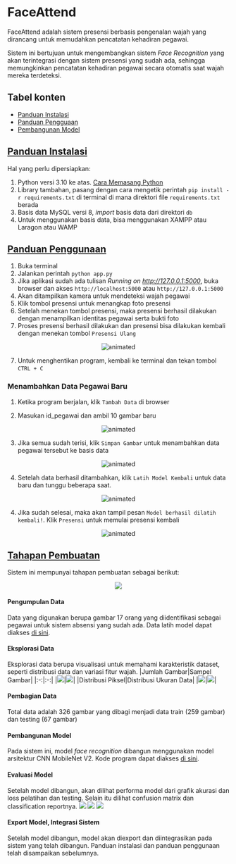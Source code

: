# FaceAttend
FaceAttend  adalah sistem presensi berbasis pengenalan wajah yang dirancang untuk memudahkan pencatatan kehadiran pegawai.

Sistem ini bertujuan untuk mengembangkan sistem _Face Recognition_ yang akan terintegrasi dengan sistem presensi yang sudah ada, sehingga memungkinkan pencatatan kehadiran pegawai secara otomatis saat wajah mereka terdeteksi.

<div id="tabel-konten">
    <h2> Tabel konten </h2>
    <ul>
        <li>
            <a href="#Instalasi">Panduan Instalasi</a>
        </li>
        <li>
            <a href="#Penggunaan">Panduan Pengguaan</a>
        </li>
        <li>
            <a href="#Model">Pembangunan Model</a>
        </li>
    </ul>
</div>

<div id="Instalasi">
    <h2>
        <a href="#tabel-konten">Panduan Instalasi</a>
    </h2>
</div>

Hal yang perlu dipersiapkan:

1. Python versi 3.10 ke atas. [Cara Memasang Python](https://wiki.python.org/moin/BeginnersGuide/Download)
2. Library tambahan, pasang dengan cara mengetik perintah `pip install -r requirements.txt` di terminal di mana direktori file `requirements.txt` berada
3. Basis data MySQL versi 8, _import_ basis data dari direktori `db`
4. Untuk menggunakan basis data, bisa menggunakan XAMPP atau Laragon atau WAMP


<div id="Penggunaan">
    <h2>
        <a href="#tabel-konten">Panduan Penggunaan</a>
    </h2>
</div>

1. Buka terminal
2. Jalankan perintah `python app.py`
3. Jika aplikasi sudah ada tulisan _Running on http://127.0.0.1:5000_, buka browser dan akses `http://localhost:5000` atau `http://127.0.0.1:5000`
4. Akan ditampilkan kamera untuk mendeteksi wajah pegawai
5. Klik tombol presensi untuk menangkap foto presensi
6. Setelah menekan tombol presensi, maka presensi berhasil dilakukan dengan menampilkan identitas pegawai serta bukti foto
6. Proses presensi berhasil dilakukan dan presensi bisa dilakukan kembali dengan menekan tombol `Presensi Ulang` 

<p align="center">
  <img src="./dokumentasi/video1.gif" alt="animated" />
</p>

7. Untuk menghentikan program, kembali ke terminal dan tekan tombol `CTRL + C`

### Menambahkan Data Pegawai Baru
1. Ketika program berjalan, klik `Tambah Data` di browser

2. Masukan id_pegawai dan ambil 10 gambar baru
<p align="center">
  <img src="./dokumentasi/video2.gif" alt="animated" />
</p>

3. Jika semua sudah terisi, klik `Simpan Gambar` untuk menambahkan data pegawai tersebut ke basis data

<p align="center">
  <img src="./dokumentasi/video3.gif" alt="animated" />
</p>

4. Setelah data berhasil ditambahkan, klik `Latih Model Kembali` untuk data baru dan tunggu beberapa saat.

<p align="center">
  <img src="./dokumentasi/video4.gif" alt="animated" />
</p>

4. Jika sudah selesai, maka akan tampil pesan `Model berhasil dilatih kembali!`. Klik `Presensi` untuk memulai presensi kembali

<p align="center">
  <img src="./dokumentasi/video5.gif" alt="animated" />
</p>

<div id="Model">
    <h2>
        <a href="#tabel-konten">Tahapan Pembuatan</a>
    </h2>
</div>

Sistem ini mempunyai tahapan pembuatan sebagai berikut:

<p align="center">
  <img src="./dokumentasi/Tahapan.png" />
</p>

#### Pengumpulan Data
Data yang digunakan berupa gambar 17 orang yang diidentifikasi sebagai pegawai untuk sistem absensi yang sudah ada. Data latih model dapat diakses [di sini](https://github.com/WiseStar282/FaceAttend/tree/main/Face%20Images). 

#### Eksplorasi Data
Eksplorasi data berupa visualisasi untuk memahami karakteristik dataset, seperti distribusi data dan variasi fitur wajah.
|Jumlah Gambar|Sampel Gambar|
|:-:|:-:|
|![](./dokumentasi/jumlah_pegawai.png)|![](./dokumentasi/sampel.png)|
|Distribusi Piksel|Distribusi Ukuran Data|
|![](./dokumentasi/distribusi_pixel.png)|![](./dokumentasi/distribusi_ukuran.png)|

#### Pembagian Data
Total data adalah 326 gambar yang dibagi menjadi data train (259 gambar) dan testing (67 gambar)

#### Pembangunan Model
Pada sistem ini, model _face recognition_ dibangun menggunakan model arsitektur CNN MobileNet V2. Kode program dapat diakses [di sini](https://github.com/WiseStar282/FaceAttend/blob/main/model/Face%20Recognition%20Using%20CNN.ipynb). 

#### Evaluasi Model
Setelah model dibangun, akan dilihat performa model dari grafik akurasi dan loss pelatihan dan testing. Selain itu dilihat confusion matrix dan classification reportnya.
![](./dokumentasi/train.png)
![](./dokumentasi/cf.png)
![](./dokumentasi/cr.png)

#### Export Model, Integrasi Sistem
Setelah model dibangun, model akan diexport dan diintegrasikan pada sistem yang telah dibangun. Panduan instalasi dan panduan penggunaan telah disampaikan sebelumnya.